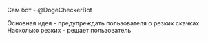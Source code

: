 Caм бот - @DogeCheckerBot

Основная идея - предупреждать пользователя о резких скачках. Насколько резких - решает пользователь
